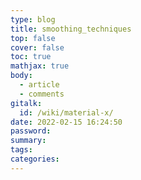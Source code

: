 ```yaml
---
type: blog
title: smoothing_techniques
top: false
cover: false
toc: true
mathjax: true
body:
  - article
  - comments
gitalk:
  id: /wiki/material-x/
date: 2022-02-15 16:24:50
password:
summary:
tags:
categories:
---
```



